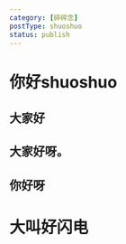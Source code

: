 ```yaml
---
category: [碎碎念]
postType: shuoshuo
status: publish
---
```


# 你好shuoshuo

## 大家好

## 大家好呀。

## 你好呀

# 大叫好闪电